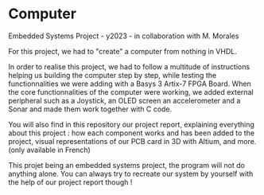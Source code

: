 # Computer
Embedded Systems Project - y2023 - in collaboration with M. Morales  

For this project, we had to "create" a computer from nothing in VHDL.  
  
In order to realise this project, we had to follow a multitude of instructions helping us building the computer step by step, while testing the functionnalities we were adding with a Basys 3 Artix-7 FPGA Board. When the core functionnalities of the computer were working, we added external peripheral such as a Joystick, an OLED screen an accelerometer and a Sonar and made them work together with C code.  
  
You will also find in this repository our project report, explaining everything about this project : how each component works and has been added to the project, visual representations of our PCB card in 3D with Altium, and more. (only available in French)  
  
This projet being an embedded systems project, the program will not do anything alone. You can always try to recreate our system by yourself with the help of our project report though !


